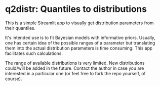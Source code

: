 # q2distr: Quantiles to distributions

This is a simple Streamlit app to visually get distribution parameters from their quantiles.

It's intended use is to fit Bayesian models with informative priors. Usually, one has certain idea of the possible ranges of a parameter but translating them into the actual distribution parameters is time consuming. This app facilitates such calculations.

The range of available distributions is very limited. New distributions could/will be added in the future. Contact the author in case you are interested in a particular one (or feel free to fork the repo yourself, of course).
